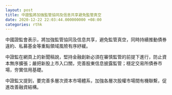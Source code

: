 ```yaml
---
layout: post
title: 中證監將加強監管協同及信息共享避免監管真空
date: 2020-12-22 22:03:44.000000000 +08:00
categories: rthk
---
```


中國證監會表示，將加強監管協同及信息共享，避免監管真空，同時持續推動債券違約、私募基金等重點領域風險有序紓緩。

中證監在網頁上的新聞稿說，堅持金融創新必須在審慎監管的前提下進行，防止資本無序擴張；嚴把新股上市入口關，完善股東信息披露監管；穩定交易所債券市場，夯實信用基礎。

中證監又提到，要完善多層次資本市場體系，加強各層次股權市場間有機聯繫，促進改善融資結構。

